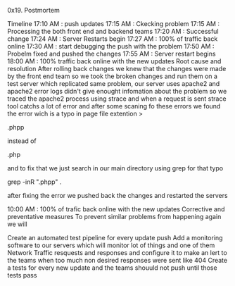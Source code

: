 0x19. Postmortem

Timeline
17:10 AM : push updates
17:15 AM : Ckecking problem
17:15 AM : Processing the both front end and backend teams
17:20 AM : Successful change
17:24 AM : Server Restarts begin
17:27 AM : 100% of traffic back online
17:30 AM : start debugging the push with the problem
17:50 AM : Probelm fixed and pushed the changes
17:55 AM : Server restart begins
18:00 AM : 100% traffic back online with the new updates
Root cause and resolution
After rolling back changes we knew that the changes were made by the front end team so we took the broken changes and run them on a test server which replicated same problem, our server uses apache2 and apache2 error logs didn't give enought infomation about the problem so we traced the apache2 process using strace and when a request is sent strace tool catchs a lot of error and after some scaning fo these errors we found the error wich is a typo in page file extention >

.phpp

instead of

.php

and to fix that we just search in our main directory using grep for that typo

grep -inR ".phpp" .

after fixing the error we pushed back the changes and restarted the servers

10:00 AM : 100% of trafic back online with the new updates
Corrective and preventative measures
To prevent similar problems from happening again we will

Create an automated test pipeline for every update push
Add a monitoring software to our servers which will monitor lot of things and one of them Network Traffic resquests and responses and configure it to make an lert to the teams when too much non desired responses were sent like 404
Create a tests for every new update and the teams shouuld not push until those tests pass

